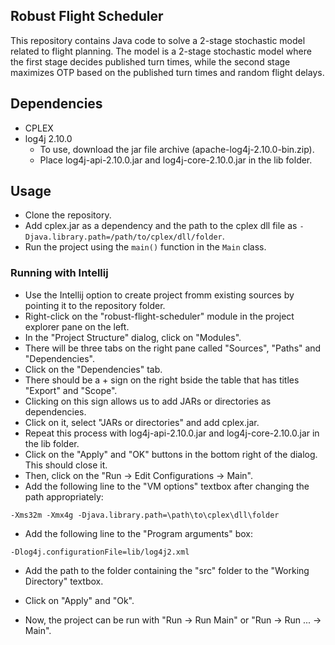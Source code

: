 ## Robust Flight Scheduler

This repository contains Java code to solve a 2-stage stochastic model related to flight planning.
The model is a 2-stage stochastic model where the first stage decides published turn times, while
the second stage maximizes OTP based on the published turn times and random flight delays.

## Dependencies

- CPLEX
- log4j 2.10.0
    - To use, download the jar file archive (apache-log4j-2.10.0-bin.zip).
    - Place log4j-api-2.10.0.jar and log4j-core-2.10.0.jar in the lib folder.

## Usage

- Clone the repository.
- Add cplex.jar as a dependency and the path to the cplex dll file as
    `-Djava.library.path=/path/to/cplex/dll/folder`.
- Run the project using the `main()` function in the `Main` class.

### Running with Intellij

- Use the Intellij option to create project fromm existing sources by pointing it to the repository
  folder.
- Right-click on the "robust-flight-scheduler" module in the project explorer pane on the left.
- In the "Project Structure" dialog, click on "Modules".
- There will be three tabs on the right pane called "Sources", "Paths" and "Dependencies".
- Click on the "Dependencies" tab.
- There should be a + sign on the right bside the table that has titles "Export" and "Scope".
- Clicking on this sign allows us to add JARs or directories as dependencies.
- Click on it, select "JARs or directories" and add cplex.jar.
- Repeat this process with log4j-api-2.10.0.jar and log4j-core-2.10.0.jar in the lib folder.
- Click on the "Apply" and "OK" buttons in the bottom right of the dialog. This should close it.
- Then, click on the "Run -> Edit Configurations -> Main".
- Add the following line to the "VM options" textbox after changing the path appropriately:

`-Xms32m -Xmx4g -Djava.library.path=\path\to\cplex\dll\folder`

- Add the following line to the "Program arguments" box:

`-Dlog4j.configurationFile=lib/log4j2.xml`

- Add the path to the folder containing the "src" folder to the "Working Directory" textbox.

- Click on "Apply" and "Ok".

- Now, the project can be run with "Run -> Run Main" or "Run -> Run ... -> Main".
